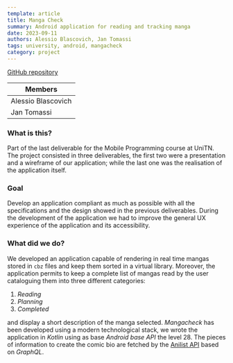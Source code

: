 ```yaml
---
template: article
title: Manga Check
summary: Android application for reading and tracking manga
date: 2023-09-11
authors: Alessio Blascovich, Jan Tomassi
tags: university, android, mangacheck
category: project
---
```

<a href="https://github.com/elblasco/LPSMT">GitHub repository</a>  

| Members            |
| -------------------|
| Alessio Blascovich |
| Jan Tomassi        |

### What is this?
Part of the last deliverable for the Mobile Programming course at UniTN.
The project consisted in three deliverables, the first two were a presentation and a wireframe of our application; while the last one was the realisation of the application itself.

### Goal
Develop an application compliant as much as possible with all the specifications and the design showed in the previous deliverables.
During the development of the application we had to improve the general UX experience of the application and its accessibility. 

### What did we do?
We developed an application capable of rendering in real time mangas stored in `cbz` files and keep them sorted in a virtual library.
Moreover, the application permits to keep a complete list of mangas read by the user cataloguing them into three different categories:

1. _Reading_
2. _Planning_
3. _Completed_

and display a short description of the manga selected. 
_Mangacheck_ has been developed using a modern technological stack, we wrote the application in _Kotlin_ using as base _Android base API_ the level 28.
The pieces of information to create the comic bio are fetched by the <a href="https://anilist.gitbook.io/anilist-apiv2-docs">Anilist API</a> based on _GraphQL_.
